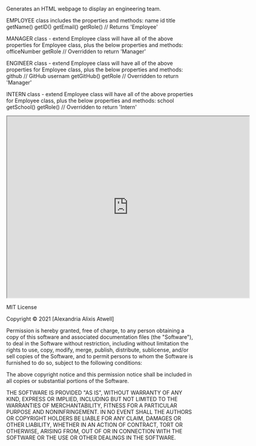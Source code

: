 Generates an HTML webpage to display an engineering team.

EMPLOYEE class includes the properties and methods:
name
id
title
getName()
getID()
getEmail()
getRole() // Returns 'Employee'

MANAGER class - extend Employee class
will have all of the above properties for Employee class, plus the below properties and methods:
officeNumber
getRole // Overridden to return 'Manager'

ENGINEER class - extend Employee class
will have all of the above properties for Employee class, plus the below properties and methods:
github // GitHub usernam
getGitHub()
getRole // Overridden to return 'Manager'

INTERN class - extend Employee class
will have all of the above properties for Employee class, plus the below properties and methods:
school
getSchool()
getRole() // Overridden to return 'Intern'



<iframe src="https://drive.google.com/file/d/1tInRPJQs4YJX9_pm-ejJ5bsLZFM9jTW7/preview" width="640" height="480"></iframe>


MIT License

Copyright © 2021 [Alexandria Alixis Atwell]

Permission is hereby granted, free of charge, to any person obtaining a copy of this software and associated documentation files (the "Software"), to deal in the Software without restriction, including without limitation the rights to use, copy, modify, merge, publish, distribute, sublicense, and/or sell copies of the Software, and to permit persons to whom the Software is furnished to do so, subject to the following conditions:

The above copyright notice and this permission notice shall be included in all copies or substantial portions of the Software.

THE SOFTWARE IS PROVIDED "AS IS", WITHOUT WARRANTY OF ANY KIND, EXPRESS OR IMPLIED, INCLUDING BUT NOT LIMITED TO THE WARRANTIES OF MERCHANTABILITY, FITNESS FOR A PARTICULAR PURPOSE AND NONINFRINGEMENT. IN NO EVENT SHALL THE AUTHORS OR COPYRIGHT HOLDERS BE LIABLE FOR ANY CLAIM, DAMAGES OR OTHER LIABILITY, WHETHER IN AN ACTION OF CONTRACT, TORT OR OTHERWISE, ARISING FROM, OUT OF OR IN CONNECTION WITH THE SOFTWARE OR THE USE OR OTHER DEALINGS IN THE SOFTWARE.


